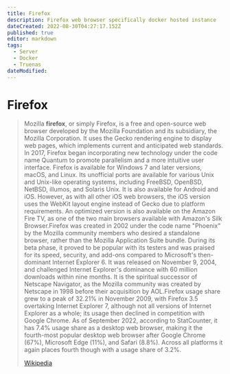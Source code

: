 ```yaml
---
title: Firefox
description: Firefox web browser specifically docker hosted instance
dateCreated: 2022-08-30T04:27:17.152Z
published: true
editor: markdown
tags:
  - Server
  - Docker
  - Truenas
dateModified: 
---
```

# Firefox

> Mozilla **firefox**, or simply Firefox, is a free and open-source web browser developed by the Mozilla Foundation and its subsidiary, the Mozilla Corporation. It uses the Gecko rendering engine to display web pages, which implements current and anticipated web standards. In 2017, Firefox began incorporating new technology under the code name Quantum to promote parallelism and a more intuitive user interface. Firefox is available for Windows 7 and later versions, macOS, and Linux. Its unofficial ports are available for various Unix and Unix-like operating systems, including FreeBSD, OpenBSD, NetBSD, illumos, and Solaris Unix. It is also available for Android and iOS. However, as with all other iOS web browsers, the iOS version uses the WebKit layout engine instead of Gecko due to platform requirements. An optimized version is also available on the Amazon Fire TV, as one of the two main browsers available with Amazon's Silk Browser.Firefox was created in 2002 under the code name "Phoenix" by the Mozilla community members who desired a standalone browser, rather than the Mozilla Application Suite bundle. During its beta phase, it proved to be popular with its testers and was praised for its speed, security, and add-ons compared to Microsoft's then-dominant Internet Explorer 6. It was released on November 9, 2004, and challenged Internet Explorer's dominance with 60 million downloads within nine months. It is the spiritual successor of Netscape Navigator, as the Mozilla community was created by Netscape in 1998 before their acquisition by AOL.Firefox usage share grew to a peak of 32.21% in November 2009, with Firefox 3.5 overtaking Internet Explorer 7, although not all versions of Internet Explorer as a whole; its usage then declined in competition with Google Chrome. As of September 2022, according to StatCounter, it has 7.4% usage share as a desktop web browser, making it the fourth-most popular desktop web browser after Google Chrome (67%), Microsoft Edge (11%), and Safari (8.8%). Across all platforms it again places fourth though with a usage share of 3.2%.
>
> [Wikipedia](https://en.wikipedia.org/wiki/Firefox)